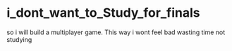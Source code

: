 # i_dont_want_to_Study_for_finals
so i will build a multiplayer game. This way i wont feel bad wasting time not studying
